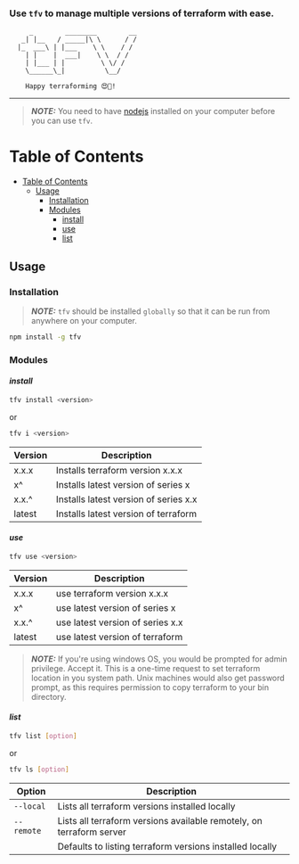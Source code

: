 ### Use `tfv` to manage multiple versions of terraform with ease.
         _        ________        __
       _| |__   / _____|\ \      / /
      |_  ___\ | |___    \ \    / /
        | |    |  ___|    \ \  / /
        | |___ | |         \ \/ /
        \______\_|          \__/

        Happy terraforming 😍🥂!
  ---------------------------------------


> **_NOTE:_** You need to have [nodejs](https://nodejs.org/en/download/) installed on your computer before you can use `tfv`.

# Table of Contents

<!--ts-->
* [Table of Contents](#table-of-contents)
  * [Usage](#usage)
    * [Installation](#installation)
    * [Modules](#modules)
      * [install](#install)
      * [use](#use)
      * [list](#list)
<!--te-->

## Usage
### Installation
> **_NOTE:_** `tfv` should be installed `globally` so that it can be run from anywhere on your computer.
```sh
npm install -g tfv
```

### Modules
#### *install*
```sh
tfv install <version>
```
or
```sh
tfv i <version>
```
| Version          | Description                               |
| ---------------- | ----------------------------------------- |
| x.x.x            | Installs terraform version x.x.x          |
| x^               | Installs latest version of series x       |
| x.x.^            | Installs latest version of series x.x     |
| latest           | Installs latest version of terraform      |

#### *use*
```sh
tfv use <version>
```

| Version          | Description                               |
| ---------------- | ----------------------------------------- |
| x.x.x            | use terraform version x.x.x               |
| x^               | use latest version of series x            |
| x.x.^            | use latest version of series x.x          |
| latest           | use latest version of terraform           |

> **_NOTE:_** If you're using windows OS, you would be prompted for admin privilege. Accept it. This is a one-time request to set terraform location in you system path. Unix machines would also get password prompt, as this requires permission to copy terraform to your bin directory.

#### *list*
```sh
tfv list [option]
```
or
```sh
tfv ls [option]
```
| Option         | Description                                                            |
| ---------------|----------------------------------------------------------------------- |
| `--local`      |  Lists all terraform versions installed locally                        |
| `--remote`     |  Lists all terraform versions available remotely, on terraform server  |
|                |   Defaults to listing terraform versions installed locally             |

